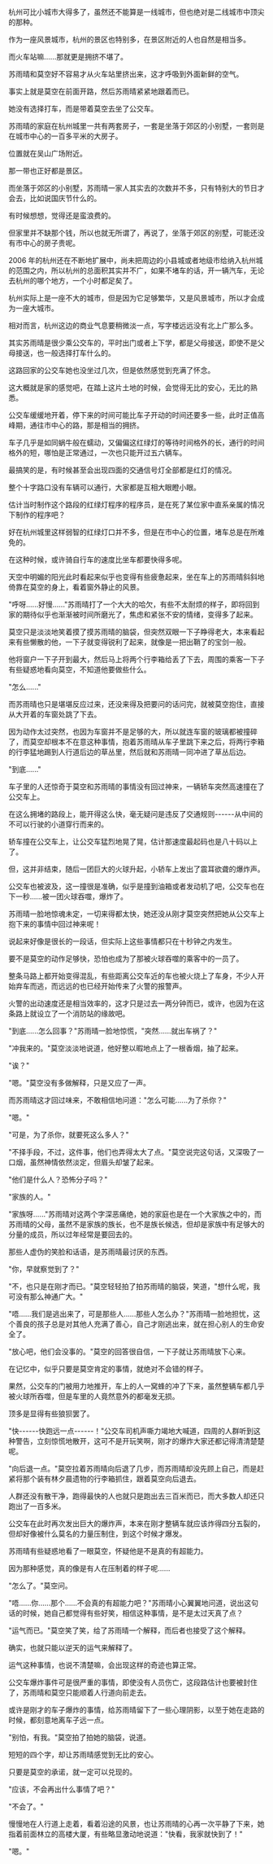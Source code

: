 <link rel="stylesheet" href="../../styles/text.css" />

杭州可比小城市大得多了，虽然还不能算是一线城市，但也绝对是二线城市中顶尖的那种。

作为一座风景城市，杭州的景区也特别多，在景区附近的人也自然是相当多。

而火车站嘛......那就更是拥挤不堪了。

苏雨晴和莫空好不容易才从火车站里挤出来，这才呼吸到外面新鲜的空气。

事实上就是莫空在前面开路，然后苏雨晴紧紧地跟着而已。

她没有选择打车，而是带着莫空去坐了公交车。

苏雨晴的家庭在杭州城里一共有两套房子，一套是坐落于郊区的小别墅，一套则是在城市中心的一百多平米的大房子。

位置就在吴山广场附近。

那一带也正好都是景区。

而坐落于郊区的小别墅，苏雨晴一家人其实去的次数并不多，只有特别大的节日才会去，比如说国庆节什么的。

有时候想想，觉得还是蛮浪费的。

但家里并不缺那个钱，所以也就无所谓了，再说了，坐落于郊区的别墅，可能还没有市中心的房子贵呢。

2006 年的杭州还在不断地扩展中，尚未把周边的小县城或者地级市给纳入杭州城的范围之内，所以杭州的总面积其实并不广，如果不堵车的话，开一辆汽车，无论去杭州的哪个地方，一个小时都足矣了。

杭州实际上是一座不大的城市，但是因为它足够繁华，又是风景城市，所以才会成为一座大城市。

相对而言，杭州这边的商业气息要稍微淡一点，写字楼远远没有北上广那么多。

其实苏雨晴是很少乘公交车的，平时出门或者上下学，都是父母接送，即使不是父母接送，也一般选择打车什么的。

这路回家的公交车她也没坐过几次，但是依然感觉到充满了怀念。

这大概就是家的感觉吧，在踏上这片土地的时候，会觉得无比的安心，无比的熟悉。

公交车缓缓地开着，停下来的时间可能比车子开动的时间还要多一些，此时正值高峰期，通往市中心的路，那是相当的拥挤。

车子几乎是如同蜗牛般在蠕动，又偏偏这红绿灯的等待时间格外的长，通行的时间格外的短，哪怕是正常通过，一次也只能开过五六辆车。

最搞笑的是，有时候甚至会出现四面的交通信号灯全部都是红灯的情况。

整个十字路口没有车辆可以通行，大家都是互相大眼瞪小眼。

估计当时制作这个路段的红绿灯程序的程序员，是在死了某位家中直系亲属的情况下制作的程序吧？

好在杭州城里这样弱智的红绿灯口并不多，但是在市中心的位置，堵车总是在所难免的。

在这种时候，或许骑自行车的速度比坐车都要快得多呢。

天空中明媚的阳光此时看起来似乎也变得有些疲惫起来，坐在车上的苏雨晴斜斜地倚靠在莫空的身上，看着窗外静止的风景。

"呼呀......好慢......"苏雨晴打了一个大大的哈欠，有些不太耐烦的样子，即将回到家的期待似乎也渐渐被时间所磨光了，焦虑和紧张不安的情绪，变得多了起来。

莫空只是淡淡地笑着摸了摸苏雨晴的脑袋，但突然双眼一下子睁得老大，本来看起来有些懒散的他，一下子就变得锐利了起来，就像是一把出鞘了的宝剑一般。

他将窗户一下子开到最大，然后马上将两个行李箱给丢了下去，周围的乘客一下子有些疑惑地看向莫空，不知道他要做些什么。

"怎么......"

而苏雨晴也只是堪堪反应过来，还没来得及把要问的话问完，就被莫空抱住，直接从大开着的车窗处跳了下去。

因为动作太过突然，也因为车窗并不是足够的大，所以就连车窗的玻璃都被撞碎了，而莫空却根本不在意这种事情，抱着苏雨晴从车子里跳下来之后，将两行李箱的行李猛地踢到人行道后边的草丛里，然后就和苏雨晴一同冲进了草丛后边。

"到底......"

车子里的人还惊奇于莫空和苏雨晴的事情没有回过神来，一辆轿车突然高速撞在了公交车上。

在这么拥堵的路段上，能开得这么快，毫无疑问是违反了交通规则------从中间的不可以行驶的小道穿行而来的。

轿车撞在公交车上，让公交车猛烈地晃了晃，估计那速度最起码也是八十码以上了。

但，这并非结束，随后一团巨大的火球升起，小轿车上发出了震耳欲聋的爆炸声。

公交车也被波及，这一撞很是准确，似乎是撞到油箱或者发动机了吧，公交车也在下一秒......被一团火球吞噬，爆炸了。

苏雨晴一脸地惊魂未定，一切来得都太快，她还没从刚才莫空突然把她从公交车上抱下来的事情中回过神来呢！

说起来好像是很长的一段话，但实际上这些事情都只在十秒钟之内发生。

要不是莫空的动作足够快，恐怕也成为了那被火球吞噬的乘客中的一员了。

整条马路上都开始变得混乱，有些距离公交车近的车也被火烧上了车身，不少人开始弃车而逃，而远远的也已经开始传来了火警的报警声。

火警的出动速度还是相当效率的，这才只是过去一两分钟而已，或许，也因为在这条路上就设立了一个消防站的缘故吧。

"到底......怎么回事？"苏雨晴一脸地惊慌，"突然......就出车祸了？"

"冲我来的。"莫空淡淡地说道，他好整以暇地点上了一根香烟，抽了起来。

"诶？"

"嗯。"莫空没有多做解释，只是又应了一声。

而苏雨晴这才回过味来，不敢相信地问道："怎么可能......为了杀你？"

"嗯。"

"可是，为了杀你，就要死这么多人？"

"不择手段，不过，这件事，他们也弄得太大了点。"莫空说完这句话，又深吸了一口烟，虽然神情依然淡定，但眉头却皱了起来。

"他们是什么人？恐怖分子吗？"

"家族的人。"

"家族呀......"苏雨晴对这两个字深恶痛绝，她的家庭也是在一个大家族之中的，而苏雨晴的父母，虽然不是家族的族长，也不是族长候选，但却是家族中有足够大的分量的成员，所以过年经常是要回去的。

那些人虚伪的笑脸和话语，是苏雨晴最讨厌的东西。

"你，早就察觉到了？"

"不，也只是在刚才而已。"莫空轻轻拍了拍苏雨晴的脑袋，笑道，"想什么呢，我可没有那么神通广大。"

"唔......我们是逃出来了，可是那些人......那些人怎么办？"苏雨晴一脸地担忧，这个善良的孩子总是对其他人充满了善心，自己才刚逃出来，就在担心别人的生命安全了。

"放心吧，他们会没事的。"莫空的回答很自信，一下子就让苏雨晴放下心来。

在记忆中，似乎只要是莫空肯定的事情，就绝对不会错的样子。

果然，公交车的门被用力地推开，车上的人一窝蜂的冲了下来，虽然整辆车都几乎被火球所吞噬，但是车里的人竟然意外的都毫发无损。

顶多是显得有些狼狈罢了。

"快------快跑远一点------！"公交车司机声嘶力竭地大喊道，四周的人群听到这种警告，立刻惊慌地散开，这可不是开玩笑啊，刚才的爆炸大家还都记得清清楚楚呢。

"向后退一点。"莫空拉着苏雨晴向后退了几步，而苏雨晴却没先顾上自己，而是赶紧将那个装有林夕晨遗物的行李箱抓住，跟着莫空向后退去。

人群还没有散干净，跑得最快的人也就只是跑出去三百米而已，而大多数人却还只跑出了一百多米。

公交车在此时再次发出巨大的爆炸声，本来在刚才整辆车就应该炸得四分五裂的，但却好像被什么莫名的力量压制住，到这个时候才爆发。

苏雨晴有些疑惑地看了一眼莫空，怀疑他是不是真的有超能力。

因为那种感觉，真的像是有人在压制着的样子呢......

"怎么了。"莫空问。

"唔......你......那个......不会真的有超能力吧？"苏雨晴小心翼翼地问道，说出这句话的时候，她自己都觉得有些好笑，相信这种事情，是不是太过天真了点？

"运气而已。"莫空笑了笑，给了苏雨晴一个解释，而后者也接受了这个解释。

确实，也就只能以逆天的运气来解释了。

运气这种事情，也说不清楚嘛，会出现这样的奇迹也算正常。

公交车爆炸事件可是很严重的事情，即使没有人员伤亡，这段路估计也要被封住了，苏雨晴和莫空只能顺着人行道向前走去。

或许是刚才的车子爆炸的事情，给苏雨晴留下了一些心理阴影，以至于她在走路的时候，都刻意地离车子远一点。

"别怕，有我。"莫空拍了拍她的脑袋，说道。

短短的四个字，却让苏雨晴感觉到无比的安心。

只要是莫空的承诺，就一定可以兑现的。

"应该，不会再出什么事情了吧？"

"不会了。"

慢慢地在人行道上走着，看着沿途的风景，也让苏雨晴的心再一次平静了下来，她指着前面林立的高楼大厦，有些略显激动地说道："快看，我家就快到了！"

"嗯。"
